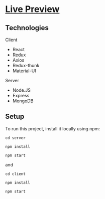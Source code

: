 # [Live Preview](https://post-app-mf.netlify.app/)
	
## Technologies
Client
* React
* Redux
* Axios
* Redux-thunk 
* Material-UI

Server
* Node.JS
* Express
* MongoDB

## Setup
To run this project, install it locally using npm:
```
cd server
```
```
npm install
```
```
npm start
```
and
```
cd client
```
```
npm install
```
```
npm start
```
